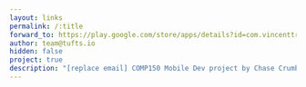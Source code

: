 ```yaml
---
layout: links
permalink: /:title
forward_to: https://play.google.com/store/apps/details?id=com.vincenttran.suechef
author: team@tufts.io
hidden: false
project: true
description: "[replace email] COMP150 Mobile Dev project by Chase Crumbaugh, Alex Ravan, and Vincent Tran. Source: https://alexravan.github.io/suechef/"
---
```

